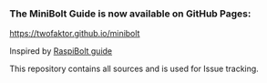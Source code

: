 ### The MiniBolt Guide is now available on GitHub Pages:

https://twofaktor.github.io/minibolt

Inspired by [RaspiBolt guide](https://github.com/raspibolt/raspibolt)

This repository contains all sources and is used for Issue tracking.
